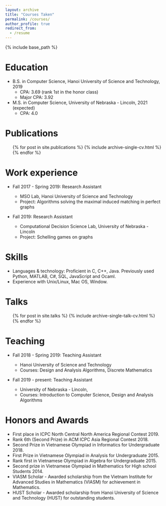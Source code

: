 ```yaml
---
layout: archive
title: "Courses Taken"
permalink: /courses/
author_profile: true
redirect_from:
  - /resume
---
```


{% include base_path %}

Education
======
* B.S. in Computer Science, Hanoi University of Science and Technology, 2019
  * CPA: 3.69 (rank 1st in the honor class)
  * Major CPA: 3.92
* M.S. in Computer Science, University of Nebraska - Lincoln, 2021 (expected)
  * CPA: 4.0

Publications
======
  <ul>{% for post in site.publications %}
    {% include archive-single-cv.html %}
  {% endfor %}</ul>

Work experience
======
* Fall 2017 - Spring 2019: Research Assistant
  * MSO Lab, Hanoi University of Science and Technology
  * Project: Algorithms solving the maximal induced matching in perfect graphs
  
* Fall 2019: Research Assistant
  * Computational Decision Science Lab, University of Nebraska - Lincoln
  * Project: Schelling games on graphs
  
Skills
======
 * Languages & technology: Proficient in C, C++, Java. Previously used Python, MATLAB, C#, SQL, JavaScript and Ocaml.
 * Experience with Unix/Linux, Mac OS, Window.
 
Talks
======
  <ul>{% for post in site.talks %}
    {% include archive-single-talk-cv.html %}
  {% endfor %}</ul>
  
Teaching
======
* Fall 2018 - Spring 2019: Teaching Assistant
  * Hanoi University of Science and Technology
  * Courses: Design and Analysis Algorithms, Discrete Mathematics

* Fall 2019 - present: Teaching Assistant
  * University of Nebraska - Lincoln,
  * Courses: Introduction to Computer Science, Design and Analysis Algorithms
  
Honors and Awards
======
*	First place in ICPC North Central North America Regional Contest 2019.
*	Rank 6th (Second Prize) in ACM ICPC Asia Regional Contest 2018.
*	Second Prize in Vietnamese Olympiad in Informatics for Undergraduate 2018.
*	First Prize in Vietnamese Olympiad in Analysis for Undergraduate 2015.
*	Rank first in Vietnamese Olympiad in Algebra for Undergraduate 2015.
*	Second prize in Vietnamese Olympiad in Mathematics for High school Students 2014.
*	VIASM Scholar - Awarded scholarship from the Vietnam Institute for Advanced Studies in Mathematics (VIASM) for achievement in Mathematics.
*	HUST Scholar - Awarded scholarship from Hanoi University of Science and Technology (HUST) for outstanding students.

